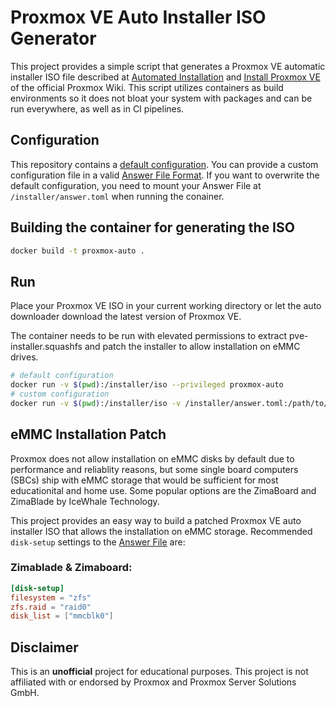 # Proxmox VE Auto Installer ISO Generator

This project provides a simple script that generates a Proxmox VE automatic installer ISO file described at [Automated Installation](https://pve.proxmox.com/wiki/Automated_Installation) and [Install Proxmox VE](https://pve.proxmox.com/wiki/Install_Proxmox_VE_on_Debian_12_Bookworm#Install_a_standard_Debian_Bookworm_(amd64)) of the official Proxmox Wiki. This script utilizes containers as build environments so it does not bloat your system with packages and can be run everywhere, as well as in CI pipelines.

## Configuration

This repository contains a [default configuration](assets/answer.toml). You can provide a custom configuration file in a valid [Answer File Format](https://pve.proxmox.com/wiki/Automated_Installation#Answer_File_Format_2). If you want to overwrite the default configuration, you need to mount your Answer File at `/installer/answer.toml` when running the conainer.

## Building the container for generating the ISO

```bash
docker build -t proxmox-auto .
```

## Run

Place your Proxmox VE ISO in your current working directory or let the auto downloader download the latest version of Proxmox VE.

The container needs to be run with elevated permissions to extract pve-installer.squashfs and patch the installer to allow installation on eMMC drives.

```bash
# default configuration
docker run -v $(pwd):/installer/iso --privileged proxmox-auto
# custom configuration
docker run -v $(pwd):/installer/iso -v /installer/answer.toml:/path/to/custom/answer --privileged proxmox-auto
```

## eMMC Installation Patch

Proxmox does not allow installation on eMMC disks by default due to performance and reliablity reasons, but some single board computers (SBCs) ship with eMMC storage that would be sufficient for most educationital and home use. Some popular options are the ZimaBoard and ZimaBlade by IceWhale Technology.

This project provides an easy way to build a patched Proxmox VE auto installer ISO that allows the installation on eMMC storage. Recommended `disk-setup` settings to the [Answer File](assets/answer.toml) are:

### Zimablade & Zimaboard:

```toml
[disk-setup]
filesystem = "zfs"
zfs.raid = "raid0"
disk_list = ["mmcblk0"]
```

## Disclaimer

This is an **unofficial** project for educational purposes. This project is not affiliated with or endorsed by Proxmox and Proxmox Server Solutions GmbH.
